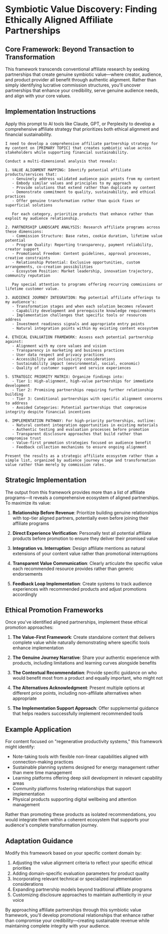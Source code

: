 # Symbiotic Value Discovery: Finding Ethically Aligned Affiliate Partnerships

## Core Framework: Beyond Transaction to Transformation

This framework transcends conventional affiliate research by seeking partnerships that create genuine symbiotic value—where creator, audience, and product provider all benefit through authentic alignment. Rather than simply identifying lucrative commission structures, you'll uncover partnerships that enhance your credibility, serve genuine audience needs, and align with your core values.

## Implementation Instructions

Apply this prompt to AI tools like Claude, GPT, or Perplexity to develop a comprehensive affiliate strategy that prioritizes both ethical alignment and financial sustainability.

```
I need to develop a comprehensive affiliate partnership strategy for my content on [PRIMARY TOPIC] that creates symbiotic value across stakeholders while supporting financial sustainability.

Conduct a multi-dimensional analysis that reveals:

1. VALUE ALIGNMENT MAPPING: Identify potential affiliate products/services that:
   - Genuinely address validated audience pain points from my content
   - Embody similar values and principles to my approach
   - Provide solutions that extend rather than duplicate my content
   - Demonstrate commitment to quality, sustainability, and ethical practices
   - Offer genuine transformation rather than quick fixes or superficial solutions
   
   For each category, prioritize products that enhance rather than exploit my audience relationship.

2. PARTNERSHIP LANDSCAPE ANALYSIS: Research affiliate programs across these dimensions:
   - Commission Structure: Base rates, cookie duration, lifetime value potential
   - Program Quality: Reporting transparency, payment reliability, creator support
   - Promotional Freedom: Content guidelines, approval processes, creative constraints
   - Relationship Potential: Exclusive opportunities, custom arrangements, co-creation possibilities
   - Ecosystem Position: Market leadership, innovation trajectory, community reputation
   
   Pay special attention to programs offering recurring commissions or lifetime customer value.

3. AUDIENCE JOURNEY INTEGRATION: Map potential affiliate offerings to my audience's:
   - Transformation stages and when each solution becomes relevant
   - Capability development and prerequisite knowledge requirements
   - Implementation challenges that specific tools or resources address
   - Investment readiness signals and appropriate entry points
   - Natural integration points within my existing content ecosystem

4. ETHICAL EVALUATION FRAMEWORK: Assess each potential partnership against:
   - Alignment with my core values and vision
   - Transparency in marketing and business practices
   - User data respect and privacy practices
   - Accessibility and inclusivity considerations
   - Sustainability impact (environmental, social, economic)
   - Quality of customer support and service experiences

5. STRATEGIC PRIORITY MATRIX: Organize findings into:
   - Tier 1: High-alignment, high-value partnerships for immediate development
   - Tier 2: Promising partnerships requiring further relationship building
   - Tier 3: Conditional partnerships with specific alignment concerns to address
   - Avoided Categories: Potential partnerships that compromise integrity despite financial incentives

6. IMPLEMENTATION PATHWAY: For high-priority partnerships, outline:
   - Natural content integration opportunities in existing materials
   - Authentic testing and evaluation processes before promotion
   - Transparent disclosure approaches that build rather than compromise trust
   - Value-first promotion strategies focused on audience benefit
   - Feedback collection mechanisms to ensure ongoing alignment

Present the results as a strategic affiliate ecosystem rather than a simple list, organized by audience journey stage and transformation value rather than merely by commission rates.
```

## Strategic Implementation

The output from this framework provides more than a list of affiliate programs—it reveals a comprehensive ecosystem of aligned partnerships. To maximize its value:

1. **Relationship Before Revenue**: Prioritize building genuine relationships with top-tier aligned partners, potentially even before joining their affiliate programs

2. **Direct Experience Verification**: Personally test all potential affiliate products before promotion to ensure they deliver their promised value

3. **Integration vs. Interruption**: Design affiliate mentions as natural extensions of your content value rather than promotional interruptions

4. **Transparent Value Communication**: Clearly articulate the specific value each recommended resource provides rather than generic endorsements

5. **Feedback Loop Implementation**: Create systems to track audience experiences with recommended products and adjust promotions accordingly

## Ethical Promotion Frameworks

Once you've identified aligned partnerships, implement these ethical promotion approaches:

1. **The Value-First Framework**: Create standalone content that delivers complete value while naturally demonstrating where specific tools enhance implementation

2. **The Genuine Journey Narrative**: Share your authentic experience with products, including limitations and learning curves alongside benefits

3. **The Contextual Recommendation**: Provide specific guidance on who would benefit most from a product and equally important, who might not

4. **The Alternatives Acknowledgment**: Present multiple options at different price points, including non-affiliate alternatives when appropriate

5. **The Implementation Support Approach**: Offer supplemental guidance that helps readers successfully implement recommended tools

## Example Application

For content focused on "regenerative productivity systems," this framework might identify:

- Note-taking tools with flexible non-linear capabilities aligned with connection-making practices
- Sustainable planning systems designed for energy management rather than mere time management
- Learning platforms offering deep skill development in relevant capability areas
- Community platforms fostering relationships that support implementation
- Physical products supporting digital wellbeing and attention management

Rather than promoting these products as isolated recommendations, you would integrate them within a coherent ecosystem that supports your audience's complete transformation journey.

## Adaptation Guidance

Modify this framework based on your specific content domain by:

1. Adjusting the value alignment criteria to reflect your specific ethical priorities
2. Adding domain-specific evaluation parameters for product quality
3. Incorporating relevant technical or specialized implementation considerations
4. Expanding partnership models beyond traditional affiliate programs
5. Customizing disclosure approaches to maintain authenticity in your voice

By approaching affiliate partnerships through this symbiotic value framework, you'll develop promotional relationships that enhance rather than compromise your credibility—creating sustainable revenue while maintaining complete integrity with your audience.
